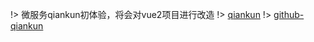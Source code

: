 !> 微服务qiankun初体验，将会对vue2项目进行改造
!> [qiankun](https://qiankun.umijs.org/)
!> [github-qiankun](https://github.com/umijs/qiankun)